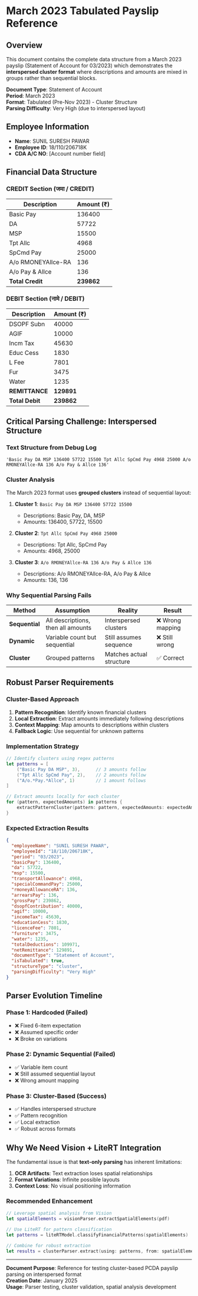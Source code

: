 # March 2023 Tabulated Payslip Reference

## Overview
This document contains the complete data structure from a March 2023 payslip (Statement of Account for 03/2023) which demonstrates the **interspersed cluster format** where descriptions and amounts are mixed in groups rather than sequential blocks.

**Document Type**: Statement of Account  
**Period**: March 2023  
**Format**: Tabulated (Pre-Nov 2023) - Cluster Structure  
**Parsing Difficulty**: Very High (due to interspersed layout)

## Employee Information
- **Name**: SUNIL SURESH PAWAR
- **Employee ID**: 18/110/206718K
- **CDA A/C NO**: [Account number field]

## Financial Data Structure

### CREDIT Section (जमा / CREDIT)
| Description | Amount (₹) |
|-------------|------------|
| Basic Pay | 136400 |
| DA | 57722 |
| MSP | 15500 |
| Tpt Allc | 4968 |
| SpCmd Pay | 25000 |
| A/o RMONEYAllce-RA | 136 |
| A/o Pay & Allce | 136 |
| **Total Credit** | **239862** |

### DEBIT Section (नामे / DEBIT)
| Description | Amount (₹) |
|-------------|------------|
| DSOPF Subn | 40000 |
| AGIF | 10000 |
| Incm Tax | 45630 |
| Educ Cess | 1830 |
| L Fee | 7801 |
| Fur | 3475 |
| Water | 1235 |
| **REMITTANCE** | **129891** |
| **Total Debit** | **239862** |

## Critical Parsing Challenge: Interspersed Structure

### Text Structure from Debug Log
```
'Basic Pay DA MSP 136400 57722 15500 Tpt Allc SpCmd Pay 4968 25000 A/o RMONEYAllce-RA 136 A/o Pay & Allce 136'
```

### Cluster Analysis
The March 2023 format uses **grouped clusters** instead of sequential layout:

1. **Cluster 1**: `Basic Pay DA MSP 136400 57722 15500`
   - Descriptions: Basic Pay, DA, MSP
   - Amounts: 136400, 57722, 15500

2. **Cluster 2**: `Tpt Allc SpCmd Pay 4968 25000`
   - Descriptions: Tpt Allc, SpCmd Pay
   - Amounts: 4968, 25000

3. **Cluster 3**: `A/o RMONEYAllce-RA 136 A/o Pay & Allce 136`
   - Descriptions: A/o RMONEYAllce-RA, A/o Pay & Allce
   - Amounts: 136, 136

### Why Sequential Parsing Fails
| **Method** | **Assumption** | **Reality** | **Result** |
|------------|----------------|-------------|------------|
| **Sequential** | All descriptions, then all amounts | Interspersed clusters | ❌ Wrong mapping |
| **Dynamic** | Variable count but sequential | Still assumes sequence | ❌ Still wrong |
| **Cluster** | Grouped patterns | Matches actual structure | ✅ Correct |

## Robust Parser Requirements

### Cluster-Based Approach
1. **Pattern Recognition**: Identify known financial clusters
2. **Local Extraction**: Extract amounts immediately following descriptions
3. **Context Mapping**: Map amounts to descriptions within clusters
4. **Fallback Logic**: Use sequential for unknown patterns

### Implementation Strategy
```swift
// Identify clusters using regex patterns
let patterns = [
    ("Basic Pay DA MSP", 3),      // 3 amounts follow
    ("Tpt Allc SpCmd Pay", 2),    // 2 amounts follow  
    ("A/o.*Pay.*Allce", 1)        // 1 amount follows
]

// Extract amounts locally for each cluster
for (pattern, expectedAmounts) in patterns {
    extractPatternCluster(pattern: pattern, expectedAmounts: expectedAmounts)
}
```

### Expected Extraction Results
```json
{
  "employeeName": "SUNIL SURESH PAWAR",
  "employeeId": "18/110/206718K", 
  "period": "03/2023",
  "basicPay": 136400,
  "da": 57722,
  "msp": 15500,
  "transportAllowance": 4968,
  "specialCommandPay": 25000,
  "rmoneyAllowanceRA": 136,
  "arrearsPay": 136,
  "grossPay": 239862,
  "dsopfContribution": 40000,
  "agif": 10000,
  "incomeTax": 45630,
  "educationCess": 1830,
  "licenceFee": 7801,
  "furniture": 3475,
  "water": 1235,
  "totalDeductions": 109971,
  "netRemittance": 129891,
  "documentType": "Statement of Account",
  "isTabulated": true,
  "structureType": "cluster",
  "parsingDifficulty": "Very High"
}
```

## Parser Evolution Timeline

### Phase 1: Hardcoded (Failed)
- ❌ Fixed 6-item expectation
- ❌ Assumed specific order
- ❌ Broke on variations

### Phase 2: Dynamic Sequential (Failed)
- ✅ Variable item count
- ❌ Still assumed sequential layout
- ❌ Wrong amount mapping

### Phase 3: Cluster-Based (Success)
- ✅ Handles interspersed structure
- ✅ Pattern recognition
- ✅ Local extraction
- ✅ Robust across formats

## Why We Need Vision + LiteRT Integration

The fundamental issue is that **text-only parsing** has inherent limitations:

1. **OCR Artifacts**: Text extraction loses spatial relationships
2. **Format Variations**: Infinite possible layouts
3. **Context Loss**: No visual positioning information

### Recommended Enhancement
```swift
// Leverage spatial analysis from Vision
let spatialElements = visionParser.extractSpatialElements(pdf)

// Use LiteRT for pattern classification
let patterns = liteRTModel.classifyFinancialPatterns(spatialElements)

// Combine for robust extraction
let results = clusterParser.extract(using: patterns, from: spatialElements)
```

---

**Document Purpose**: Reference for testing cluster-based PCDA payslip parsing on interspersed format  
**Creation Date**: January 2025  
**Usage**: Parser testing, cluster validation, spatial analysis development

